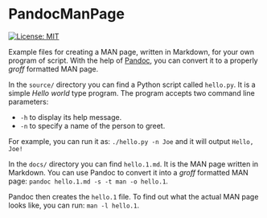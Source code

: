 # PandocManPage
[![License: MIT](https://img.shields.io/badge/License-MIT-yellow.svg)](https://opensource.org/licenses/MIT)

Example files for creating a MAN page, written in Markdown, for your own program of script. With the help of [Pandoc](https://pandoc.org/), you can convert it to a properly *groff* formatted MAN page.

In the `source/` directory you can find a Python script called `hello.py`. It is a simple *Hello world* type program. The program accepts two command line parameters:

* `-h` to display its help message.
* `-n` to specify a name of the person to greet.

For example, you can run it as: `./hello.py -n Joe` and it will output `Hello, Joe!`

In the `docs/` directory you can find `hello.1.md`. It is the MAN page written in Markdown. You can use Pandoc to convert it into a *groff* formatted MAN page: `pandoc hello.1.md -s -t man -o hello.1`.

Pandoc then creates the `hello.1` file. To find out what the actual MAN page looks like, you can run: `man -l hello.1`.